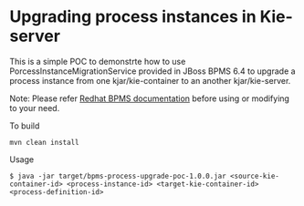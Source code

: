 # Upgrading process instances in Kie-server

This is a simple POC to demonstrte how to use PorcessInstanceMigrationService provided in JBoss BPMS 6.4 to upgrade a process instance from one kjar/kie-container to an another kjar/kie-server. 

Note: Please refer [Redhat BPMS documentation](https://access.redhat.com/documentation/en-us/red_hat_jboss_bpm_suite/6.4/html/development_guide/chap_human_tasks_management#process_instance_migration)  before using or modifying to your need. 

To build 
```
mvn clean install
```

Usage 
```
$ java -jar target/bpms-process-upgrade-poc-1.0.0.jar <source-kie-container-id> <process-instance-id> <target-kie-container-id> <process-definition-id> 
```


